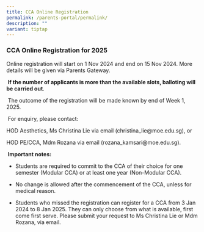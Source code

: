 ```yaml
---
title: CCA Online Registration
permalink: /parents-portal/permalink/
description: ""
variant: tiptap
---
```

<h3><strong>CCA Online Registration for 2025</strong></h3>
<p></p>
<p>Online registration will start on 1 Nov 2024 and end on 15 Nov 2024. More
details will be given via Parents Gateway.</p>
<p>&nbsp;<strong>If the number of applicants is more than the available slots, balloting will be carried out</strong>.</p>
<p>&nbsp;The outcome of the registration will be made known by end of Week
1, 2025.</p>
<p>&nbsp;For enquiry, please contact:</p>
<p>HOD Aesthetics, Ms Christina Lie via email (<a rel="noopener noreferrer nofollow" target="_blank">christina_lie@moe.edu.sg</a>),
or</p>
<p>HOD PE/CCA, Mdm Rozana via email (<a rel="noopener noreferrer nofollow" target="_blank">rozana_kamsari@moe.edu.sg</a>).</p>
<p>&nbsp;<strong>Important notes:</strong>
</p>
<ul data-tight="true" class="tight">
<li>
<p>Students are required to commit to the CCA of their choice for one semester
(Modular CCA) or at least one year (Non-Modular CCA).</p>
</li>
<li>
<p>No change is allowed after the commencement of the CCA, unless for medical
reason.</p>
</li>
<li>
<p>Students who missed the registration can register for a CCA from 3 Jan
2024 to 8 Jan 2025. They can only choose from what is available, first
come first serve. Please submit your request to Ms Christina Lie or Mdm
Rozana, via email.</p>
</li>
</ul>
<p></p>